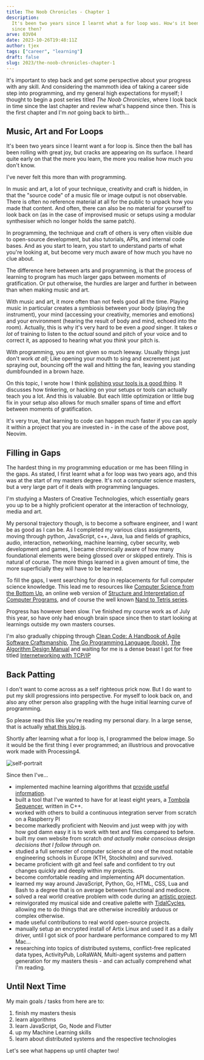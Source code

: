 ```yaml
---
title: The Noob Chronicles - Chapter 1
description:
  It's been two years since I learnt what a for loop was. How's it been going
  since then?
arve: 03V04 
date: 2023-10-26T19:48:11Z
author: tjex
tags: ["career", "learning"]
draft: false
slug: 2023/the-noob-chronicles-chapter-1
---
```


It's important to step back and get some perspective about your progress with
any skill. And considering the mammoth idea of taking a career side step into
programming, and my general high expectations for myself; I thought to begin a
post series titled _The Noob Chronicles_, where I look back in time since the
last chapter and review what's happend since then. This is the first chapter and
I'm _not_ going back to birth...

## Music, Art and For Loops

It's been two years since I learnt want a for loop is. Since then the ball has
been rolling with great joy, but cracks are appearing on its surface. I heard
quite early on that the more you learn, the more you realise how much you don't
know.

I've never felt this more than with programming.

In music and art, a lot of your technique, creativity and craft is hidden, in
that the "source code" of a music file or image output is not observable. There
is often no reference material at all for the public to unpack how you made that
content. And often, there can also be no material for yourself to look back on
(as in the case of improvised music or setups using a modular synthesiser which
no longer holds the same patch).

In programming, the technique and craft of others is very often visible due to
open-source development, but also tutorials, APIs, and internal code bases. And
as you start to learn, you start to understand parts of what you're looking at,
but become very much aware of how much you have no clue about.

The difference here between arts and programming, is that the process of
learning to program has much larger gaps between moments of gratification. Or
put otherwise, the hurdles are larger and further in between than when making
music and art.

With music and art, it more often than not feels good all the time. Playing
music in particular creates a symbiosis between your body (playing the
instrument), your mind (accessing your creativity, memories and emotions) and
your environment (hearing the result of body and mind, echoed into the room).
Actually, this is why it's very hard to be even a _good_ singer. It takes _a
lot_ of training to listen to the _actual_ sound and pitch of your voice and to
correct it, as apposed to hearing what you _think_ your pitch is.

With programming, you are not given so much leeway. Usually things just don't
work _at all_; Like opening your mouth to sing and excrement just spraying out,
bouncing off the wall and hitting the fan, leaving you standing dumbfounded in a
brown haze.

On this topic, I wrote how I think
[polishing your tools is a good thing](a-case-for-polishing-your-tools). It
discusses how tinkering, or hacking on your setups or tools can actually teach
you a lot. And this is valuable. But each little optimization or little bug fix
in your setup also allows for much smaller spans of time and effort between
moments of gratification.

It's very true, that learning to code can happen much faster if you can apply it
within a project that you are invested in - in the case of the above post,
Neovim.

## Filling in Gaps

The hardest thing in my programming education or me has been filling in the
gaps. As stated, I first learnt what a for loop was two years ago, and this was
at the start of my masters degree. It's not a computer science masters, but a
very large part of it deals with programming languages.

I'm studying a Masters of Creative Technologies, which essentially gears you up
to be a highly proficient operator at the interaction of technology, media and
art.

My personal trajectory though, is to become a software engineer, and I want be
as good as I can be. As I completed my various class assignments, moving through
python, JavaScript, c++, Java, lua and fields of graphics, audio, interaction,
networking, machine learning, cyber security, web development and games, I
became chronically aware of how many foundational elements were being glossed
over or skipped entirely. This is natural of course. The more things learned in
a given amount of time, the more superficially they will have to be learned.

To fill the gaps, I went searching for drop in replacements for full computer
science knowledge. This lead me to resources like
[Computer Science from the Bottom Up](https://bottomupcs.com/), an online web
version of
[Structure and Interpretation of Computer Programs](https://github.com/sarabander/sicp),
and of course the well known
[Nand to Tetris series](https://www.nand2tetris.org/).

Progress has however been slow. I've finished my course work as of July this
year, so have only had enough brain space since then to start looking at
learnings outside my own masters courses.

I'm also gradually chipping through
[Clean Code: A Handbook of Agile Software Craftsmanship](https://www.goodreads.com/book/show/3735293-clean-code),
[The Go Programming Language (book)](https://www.gopl.io/),
[The Algorithm Design Manual](https://www.algorist.com/) and waiting for me is a
dense beast I got for free titled
[Internetworking with TCP/IP](https://www.oreilly.com/library/view/internetworking-with-tcpip/9780137464197/)

## Back Patting

I don't want to come across as a self righteous prick now. But I do want to put
my skill progressions into perspective. For myself to look back on, and also any
other person also grappling with the huge initial learning curve of programming.

So please read this like you're reading my personal diary. In a large sense,
that is actually [what this blog is](/posts/hello-world).

Shortly after learning what a for loop is, I programmed the below image. So it
would be the first thing I ever programmed; an illustrious and provocative work
made with Processing4.

![self-portrait](../../images/2023/self-portrait-2021.png)

Since then I've...

- implemented machine learning algorithms that
  [provide useful information](https://github.com/tjex/pdf-correlator).
- built a tool that I've wanted to have for at least eight years, a
  [Tombola Sequencer](https://github.com/tjex/ofTombola-sequencer), written in
  C++.
- worked with others to build a continuous integration server from scratch on a
  Raspberry PI
- become markedly proficient with Neovim and just weep with joy with how god
  damn easy it is to work with text and files compared to before.
- built my own website from scratch _and actually make conscious design
  decisions that I follow through on_.
- studied a full semester of computer science at one of the most notable
  engineering schools in Europe (KTH, Stockholm) and survived.
- became proficient with git and feel safe and confident to try out changes
  quickly and deeply within my projects.
- become comfortable reading and implementing API documentation.
- learned my way around JavaScript, Python, Go, HTML, CSS, Lua and Bash to a
  degree that is on average between functional and mediocre.
- solved a real world creative problem with code during an
  [artistic project](https://github.com/tjex/WOMB-Installation).
- reinvigorated my musical side and creative palette with
  [TidalCycles](https://tidalcycles.org/), allowing me to do things that are
  otherwise incredibly arduous or complex otherwise.
- made useful contributions to real world open-source projects.
- manually setup an encrypted install of Artix Linux and used it as a daily
  driver, until I got sick of poor hardware performance compared to my M1 Mac...
- researching into topics of distributed systems, conflict-free replicated data
  types, ActivityPub, LoRaWAN, Multi-agent systems and pattern generation for my
  masters thesis - and can actually comprehend what I'm reading.

## Until Next Time

My main goals / tasks from here are to:

1. finish my masters thesis
2. learn algorithms
3. learn JavaScript, Go, Node and Flutter
4. up my Machine Learning skills
5. learn about distributed systems and the respective technologies

Let's see what happens up until chapter two!
